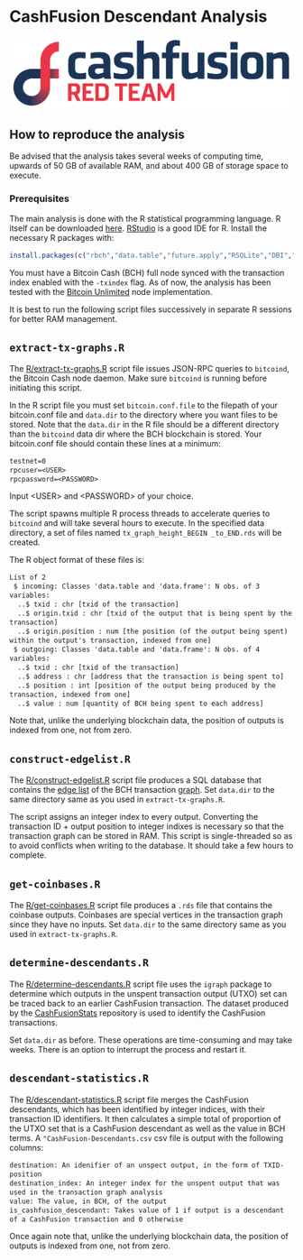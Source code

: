 # CashFusion Descendant Analysis

![CashFusion-Red-Team-Logo](https://github.com/Rucknium/CashFusionStats/raw/beta/www/images/logos/CashFusion-Red-Team-logo-1869-by-478.png)

## How to reproduce the analysis

Be advised that the analysis takes several weeks of computing time, upwards of 50 GB of available RAM, and about 400 GB of storage space to execute.

### Prerequisites

The main analysis is done with the R statistical programming language. R itself can be downloaded [here](https://cloud.r-project.org/). [RStudio](https://www.rstudio.com/products/rstudio/download/#download) is a good IDE for R. Install the necessary R packages with:

```R
install.packages(c("rbch","data.table","future.apply","RSQLite","DBI","igraph","stringr"))
```

You must have a Bitcoin Cash (BCH) full node synced with the transaction index enabled with the `-txindex` flag. As of now, the analysis has been tested with the [Bitcoin Unlimited](https://www.bitcoinunlimited.info/) node implementation. 

It is best to run the following script files successively in separate R sessions for better RAM management.

## `extract-tx-graphs.R`

The [R/extract-tx-graphs.R](R/extract-tx-graphs.R) script file issues JSON-RPC queries to `bitcoind`, the Bitcoin Cash node daemon. Make sure `bitcoind` is running before initiating this script.

In the R script file you must set `bitcoin.conf.file` to the filepath of your bitcoin.conf file and `data.dir` to the directory where you want files to be stored. Note that the `data.dir` in the R file should be a different directory than the `bitcoind` data dir where the BCH blockchain is stored. Your bitcoin.conf file should contain these lines at a minimum:

```
testnet=0
rpcuser=<USER>
rpcpassword=<PASSWORD>
```

Input \<USER\> and \<PASSWORD\> of your choice.

The script spawns multiple R process threads to accelerate queries to `bitcoind` and will take several hours to execute. In the specified data directory, a set of files named `tx_graph_height_BEGIN _to_END.rds` will be created.

The R object format of these files is:
```
List of 2
 $ incoming: Classes 'data.table and 'data.frame': N obs. of 3 variables:
  ..$ txid : chr [txid of the transaction]
  ..$ origin.txid : chr [txid of the output that is being spent by the transaction]
  ..$ origin.position : num [the position (of the output being spent) within the output's transaction, indexed from one]
 $ outgoing: Classes 'data.table and 'data.frame': N obs. of 4 variables:
  ..$ txid : chr [txid of the transaction]
  ..$ address : chr [address that the transaction is being spent to]
  ..$ position : int [position of the output being produced by the transaction, indexed from one]
  ..$ value : num [quantity of BCH being spent to each address] 
```

Note that, unlike the underlying blockchain data, the position of outputs is indexed from one, not from zero.

## `construct-edgelist.R`

The [R/construct-edgelist.R](R/construct-edgelist.R) script file produces a SQL database that contains the [edge list](https://en.wikipedia.org/wiki/Edge_list) of the BCH transaction [graph](https://en.wikipedia.org/wiki/Graph_(discrete_mathematics)). Set `data.dir` to the same directory same as you used in `extract-tx-graphs.R`.

The script assigns an integer index to every output. Converting the transaction ID + output position to integer indixes is necessary so that the transaction graph can be stored in RAM. This script is single-threaded so as to avoid conflicts when writing to the database. It should take a few hours to complete.

## `get-coinbases.R`

The [R/get-coinbases.R](R/get-coinbases.R) script file produces a `.rds` file that contains the coinbase outputs. Coinbases are special vertices in the transaction graph since they have no inputs. Set `data.dir` to the same directory same as you used in `extract-tx-graphs.R`.

## `determine-descendants.R`

The [R/determine-descendants.R](R/determine-descendants.R) script file uses the `igraph` package to determine which outputs in the unspent transaction output (UTXO) set can be traced back to an earlier CashFusion transaction. The dataset produced by the [CashFusionStats](https://github.com/Rucknium/CashFusionStats) repository is used to identify the CashFusion transactions.

Set `data.dir` as before. These operations are time-consuming and may take weeks. There is an option to interrupt the process and restart it.

## `descendant-statistics.R`

The [R/descendant-statistics.R](R/descendant-statistics.R) script file merges the CashFusion descendants, which has been identified by integer indices, with their transaction ID identifiers. It then calculates a simple total of proportion of the UTXO set that is a CashFusion descendant as well as the value in BCH terms. A `"CashFusion-Descendants.csv` csv file is output with the following columns:

```
destination: An idenifier of an unspect output, in the form of TXID-position
destination_index: An integer index for the unspent output that was used in the transaction graph analysis
value: The value, in BCH, of the output
is_cashfusion_descendant: Takes value of 1 if output is a descendant of a CashFusion transaction and 0 otherwise
```

Once again note that, unlike the underlying blockchain data, the position of outputs is indexed from one, not from zero.
